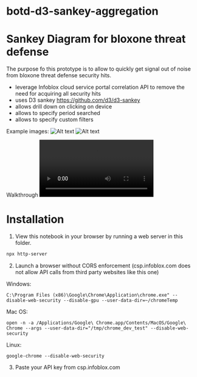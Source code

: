 # botd-d3-sankey-aggregation
# Sankey Diagram for bloxone threat defense

The purpose fo this prototype is to allow to quickly get signal out of noise from bloxone threat defense security hits.

- leverage Infoblox cloud service portal correlation API to remove the need for acquiring all security hits 
- uses D3 sankey https://github.com/d3/d3-sankey
- allows drill down on clicking on device
- allows to specify period searched
- allows to specify custom filters 

Example images:
![Alt text](https://github.com/njeanselme/botd-d3-sankey-aggregation/blob/main/images/aggregated%20hits.pmg.png?raw=true)
![Alt text](https://github.com/njeanselme/botd-d3-sankey-aggregation/blob/main/images/drilldown.png?raw=true)

Walkthrough
![Alt text](https://github.com/njeanselme/botd-d3-sankey-aggregation/blob/main/images/botd-d3-sankey-aggregation.mp4)


# Installation

1) View this notebook in your browser by running a web server in this folder.

~~~sh
npx http-server
~~~

2) Launch a browser without CORS enforcement (csp.infoblox.com does not allow API calls from third party websites like this one)

Windows:
~~~
C:\Program Files (x86)\Google\Chrome\Application\chrome.exe" --disable-web-security --disable-gpu --user-data-dir=~/chromeTemp
~~~
Mac OS:
~~~
open -n -a /Applications/Google\ Chrome.app/Contents/MacOS/Google\ Chrome --args --user-data-dir="/tmp/chrome_dev_test" --disable-web-security
~~~
Linux:
~~~
google-chrome --disable-web-security
~~~

3) Paste your API key from csp.infoblox.com

